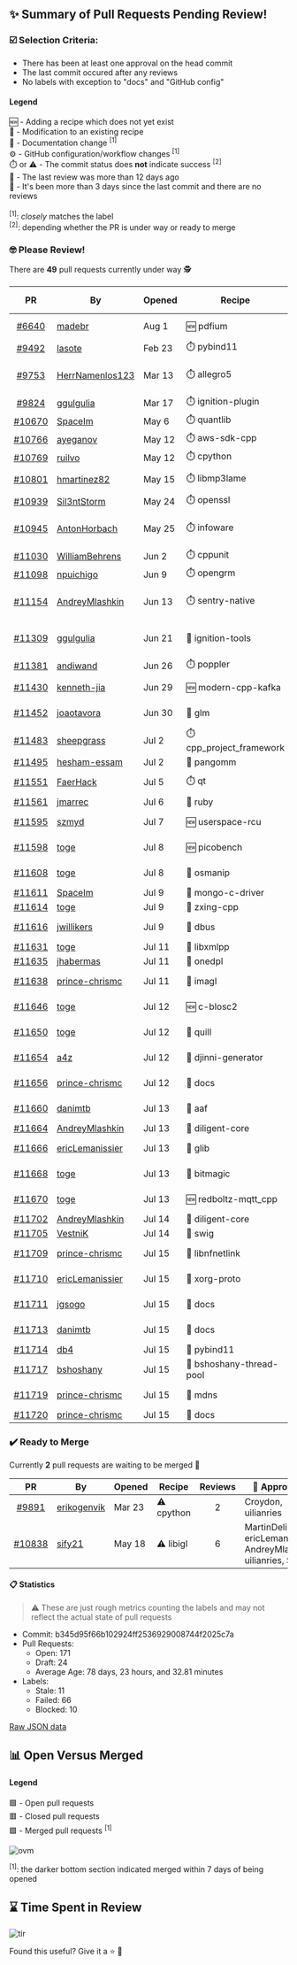 ## :sparkles: Summary of Pull Requests Pending Review!

### :ballot_box_with_check: Selection Criteria:

- There has been at least one approval on the head commit
- The last commit occured after any reviews
- No labels with exception to "docs" and "GitHub config"

#### Legend

:new: - Adding a recipe which does not yet exist<br>
:memo: - Modification to an existing recipe<br>
:green_book: - Documentation change <sup>[1]</sup><br>
:gear: - GitHub configuration/workflow changes <sup>[1]</sup><br>
:stopwatch: or :warning: - The commit status does **not** indicate success <sup>[2]</sup><br>
:bell: - The last review was more than 12 days ago<br>
:eyes: - It's been more than 3 days since the last commit and there are no reviews<br>
<br>
<sup>[1]</sup>: _closely_ matches the label<br>
<sup>[2]</sup>: depending whether the PR is under way or ready to merge

### :nerd_face: Please Review! 

There are **49** pull requests currently under way :detective:

PR | By | Opened | Recipe | Reviews | Last | :stop_sign: Blockers | :star2: Approvers
:---: | --- | --- | --- | :---: | --- | --- | ---
[#6640](https://github.com/conan-io/conan-center-index/pull/6640)|[madebr](https://github.com/madebr)|Aug 1|:new: pdfium|19|Jul 15||
[#9492](https://github.com/conan-io/conan-center-index/pull/9492)|[lasote](https://github.com/lasote)|Feb 23|:stopwatch: pybind11|0|:eyes:||
[#9753](https://github.com/conan-io/conan-center-index/pull/9753)|[HerrNamenlos123](https://github.com/HerrNamenlos123)|Mar 13|:stopwatch: allegro5|22|Apr 13 :bell:||
[#9824](https://github.com/conan-io/conan-center-index/pull/9824)|[ggulgulia](https://github.com/ggulgulia)|Mar 17|:stopwatch: ignition-plugin|0|:eyes:||
[#10670](https://github.com/conan-io/conan-center-index/pull/10670)|[SpaceIm](https://github.com/SpaceIm)|May 6|:stopwatch: quantlib|0|:eyes:||
[#10766](https://github.com/conan-io/conan-center-index/pull/10766)|[ayeganov](https://github.com/ayeganov)|May 12|:stopwatch: aws-sdk-cpp|0|:eyes:||
[#10769](https://github.com/conan-io/conan-center-index/pull/10769)|[ruilvo](https://github.com/ruilvo)|May 12|:stopwatch: cpython|0|:eyes:||
[#10801](https://github.com/conan-io/conan-center-index/pull/10801)|[hmartinez82](https://github.com/hmartinez82)|May 15|:stopwatch: libmp3lame|1|Jul 12||prince-chrismc
[#10939](https://github.com/conan-io/conan-center-index/pull/10939)|[Sil3ntStorm](https://github.com/Sil3ntStorm)|May 24|:stopwatch: openssl|0|:eyes:||
[#10945](https://github.com/conan-io/conan-center-index/pull/10945)|[AntonHorbach](https://github.com/AntonHorbach)|May 25|:stopwatch: infoware|1|May 27 :bell:||
[#11030](https://github.com/conan-io/conan-center-index/pull/11030)|[WilliamBehrens](https://github.com/WilliamBehrens)|Jun 2|:stopwatch: cppunit|0|:eyes:||
[#11098](https://github.com/conan-io/conan-center-index/pull/11098)|[npuichigo](https://github.com/npuichigo)|Jun 9|:stopwatch: opengrm|0|:eyes:||
[#11154](https://github.com/conan-io/conan-center-index/pull/11154)|[AndreyMlashkin](https://github.com/AndreyMlashkin)|Jun 13|:stopwatch: sentry-native|1|Jun 19 :bell:||
[#11309](https://github.com/conan-io/conan-center-index/pull/11309)|[ggulgulia](https://github.com/ggulgulia)|Jun 21|:memo: ignition-tools|3|Jun 30 :bell:||
[#11381](https://github.com/conan-io/conan-center-index/pull/11381)|[andiwand](https://github.com/andiwand)|Jun 26|:stopwatch: poppler|0|:eyes:||
[#11430](https://github.com/conan-io/conan-center-index/pull/11430)|[kenneth-jia](https://github.com/kenneth-jia)|Jun 29|:new: modern-cpp-kafka|5|Jul 5||
[#11452](https://github.com/conan-io/conan-center-index/pull/11452)|[joaotavora](https://github.com/joaotavora)|Jun 30|:memo: glm|3|Jul 14||prince-chrismc
[#11483](https://github.com/conan-io/conan-center-index/pull/11483)|[sheepgrass](https://github.com/sheepgrass)|Jul 2|:stopwatch: cpp_project_framework|0|||
[#11495](https://github.com/conan-io/conan-center-index/pull/11495)|[hesham-essam](https://github.com/hesham-essam)|Jul 2|:memo: pangomm|0|:eyes:||
[#11551](https://github.com/conan-io/conan-center-index/pull/11551)|[FaerHack](https://github.com/FaerHack)|Jul 5|:stopwatch: qt|3|Jul 15||ericLemanissier, prince-chrismc
[#11561](https://github.com/conan-io/conan-center-index/pull/11561)|[jmarrec](https://github.com/jmarrec)|Jul 6|:memo: ruby|0|:eyes:||
[#11595](https://github.com/conan-io/conan-center-index/pull/11595)|[szmyd](https://github.com/szmyd)|Jul 7|:new: userspace-rcu|1|Jul 14||
[#11598](https://github.com/conan-io/conan-center-index/pull/11598)|[toge](https://github.com/toge)|Jul 8|:new: picobench|3|Jul 13||jwillikers, prince-chrismc
[#11608](https://github.com/conan-io/conan-center-index/pull/11608)|[toge](https://github.com/toge)|Jul 8|:memo: osmanip|4|Jul 15||jwillikers, prince-chrismc
[#11611](https://github.com/conan-io/conan-center-index/pull/11611)|[SpaceIm](https://github.com/SpaceIm)|Jul 9|:memo: mongo-c-driver|0|:eyes:||
[#11614](https://github.com/conan-io/conan-center-index/pull/11614)|[toge](https://github.com/toge)|Jul 9|:memo: zxing-cpp|0|||
[#11616](https://github.com/conan-io/conan-center-index/pull/11616)|[jwillikers](https://github.com/jwillikers)|Jul 9|:memo: dbus|3|Jul 15||SSE4
[#11631](https://github.com/conan-io/conan-center-index/pull/11631)|[toge](https://github.com/toge)|Jul 11|:memo: libxmlpp|0|:eyes:||
[#11635](https://github.com/conan-io/conan-center-index/pull/11635)|[jhabermas](https://github.com/jhabermas)|Jul 11|:memo: onedpl|0|:eyes:||
[#11638](https://github.com/conan-io/conan-center-index/pull/11638)|[prince-chrismc](https://github.com/prince-chrismc)|Jul 11|:memo: imagl|1|Jul 12||
[#11646](https://github.com/conan-io/conan-center-index/pull/11646)|[toge](https://github.com/toge)|Jul 12|:new: c-blosc2|1|Jul 12||
[#11650](https://github.com/conan-io/conan-center-index/pull/11650)|[toge](https://github.com/toge)|Jul 12|:memo: quill|2|Jul 13||jwillikers
[#11654](https://github.com/conan-io/conan-center-index/pull/11654)|[a4z](https://github.com/a4z)|Jul 12|:memo: djinni-generator|1|Jul 12||prince-chrismc
[#11656](https://github.com/conan-io/conan-center-index/pull/11656)|[prince-chrismc](https://github.com/prince-chrismc)|Jul 12|:green_book: docs|12|Jul 15|jgsogo|
[#11660](https://github.com/conan-io/conan-center-index/pull/11660)|[danimtb](https://github.com/danimtb)|Jul 13|:memo: aaf|3|Jul 14||prince-chrismc
[#11664](https://github.com/conan-io/conan-center-index/pull/11664)|[AndreyMlashkin](https://github.com/AndreyMlashkin)|Jul 13|:memo: diligent-core|0|||
[#11666](https://github.com/conan-io/conan-center-index/pull/11666)|[ericLemanissier](https://github.com/ericLemanissier)|Jul 13|:memo: glib|1|Jul 13||jwillikers
[#11668](https://github.com/conan-io/conan-center-index/pull/11668)|[toge](https://github.com/toge)|Jul 13|:memo: bitmagic|1|Jul 13||prince-chrismc
[#11670](https://github.com/conan-io/conan-center-index/pull/11670)|[toge](https://github.com/toge)|Jul 13|:new: redboltz-mqtt_cpp|1|Jul 15||prince-chrismc
[#11702](https://github.com/conan-io/conan-center-index/pull/11702)|[AndreyMlashkin](https://github.com/AndreyMlashkin)|Jul 14|:memo: diligent-core|0|||
[#11705](https://github.com/conan-io/conan-center-index/pull/11705)|[VestniK](https://github.com/VestniK)|Jul 14|:memo: swig|0|||
[#11709](https://github.com/conan-io/conan-center-index/pull/11709)|[prince-chrismc](https://github.com/prince-chrismc)|Jul 15|:memo: libnfnetlink|1|Jul 15||jgsogo
[#11710](https://github.com/conan-io/conan-center-index/pull/11710)|[ericLemanissier](https://github.com/ericLemanissier)|Jul 15|:memo: xorg-proto|1|Jul 15||prince-chrismc
[#11711](https://github.com/conan-io/conan-center-index/pull/11711)|[jgsogo](https://github.com/jgsogo)|Jul 15|:green_book: docs|1|Jul 15||prince-chrismc
[#11713](https://github.com/conan-io/conan-center-index/pull/11713)|[danimtb](https://github.com/danimtb)|Jul 15|:green_book: docs|5|Jul 15||
[#11714](https://github.com/conan-io/conan-center-index/pull/11714)|[db4](https://github.com/db4)|Jul 15|:memo: pybind11|0|:eyes:||
[#11717](https://github.com/conan-io/conan-center-index/pull/11717)|[bshoshany](https://github.com/bshoshany)|Jul 15|:memo: bshoshany-thread-pool|0|||
[#11719](https://github.com/conan-io/conan-center-index/pull/11719)|[prince-chrismc](https://github.com/prince-chrismc)|Jul 15|:memo: mdns|3|Jul 15||
[#11720](https://github.com/conan-io/conan-center-index/pull/11720)|[prince-chrismc](https://github.com/prince-chrismc)|Jul 15|:green_book: docs|0|||


### :heavy_check_mark: Ready to Merge 

Currently **2** pull requests are waiting to be merged :tada:


PR | By | Opened | Recipe | Reviews | :star2: Approvers
:---: | --- | --- | --- | :---: | ---
[#9891](https://github.com/conan-io/conan-center-index/pull/9891)|[erikogenvik](https://github.com/erikogenvik)|Mar 23|:warning: cpython|2|Croydon, uilianries
[#10838](https://github.com/conan-io/conan-center-index/pull/10838)|[sify21](https://github.com/sify21)|May 18|:warning: libigl|6|MartinDelille, ericLemanissier, AndreyMlashkin, uilianries, SSE4


#### :clipboard: Statistics

> :warning: These are just rough metrics counting the labels and may not reflect the actual state of pull requests

- Commit: b345d95f66b102924ff2536929008744f2025c7a
- Pull Requests:
	- Open: 171
	- Draft: 24
	- Average Age: 78 days, 23 hours, and 32.81 minutes
- Labels:
	- Stale: 11
	- Failed: 66
	- Blocked: 10
	
		
[Raw JSON data](https://raw.githubusercontent.com/prince-chrismc/conan-center-index-pending-review/raw-data/pending-review.json)

## :bar_chart: Open Versus Merged

#### Legend

:green_square: - Open pull requests<br>
:red_square: - Closed pull requests<br>
:purple_square: - Merged pull requests <sup>[1]</sup><br>

![ovm](https://github.com/prince-chrismc/conan-center-index-pending-review/blob/raw-data/open-versus-merged.gif?raw=true)

<sup>[1]</sup>: the darker bottom section indicated merged within 7 days of being opened

## :hourglass: Time Spent in Review

![tir](https://github.com/prince-chrismc/conan-center-index-pending-review/blob/raw-data/time-in-review.png?raw=true)

Found this useful? Give it a :star: :pray:
